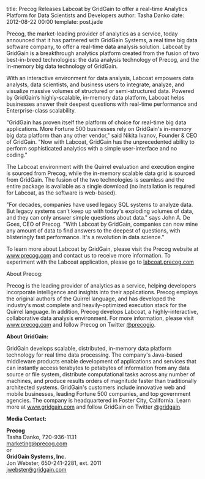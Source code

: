 title: Precog Releases Labcoat by GridGain to offer a real-time Analytics Platform for Data Scientists and Developers
author: Tasha Danko
date: 2012-08-22 00:00
template: post.jade

<p>Precog, the market-leading provider of analytics as a service, today announced that it has partnered with GridGain Systems, a real time big data software company, to offer a real-time data analysis solution. Labcoat by GridGain is a breakthrough analytics platform created from the fusion of two best-in-breed technologies: the data analysis technology of Precog, and the in-memory big data technology of GridGain.</p>
<p>With an interactive environment for data analysis, Labcoat empowers data analysts, data scientists, and business users to integrate, analyze, and visualize massive volumes of structured or semi-structured data. Powered by GridGain&#8217;s highly-scalable, in-memory data platform, Labcoat helps businesses answer their deepest questions with real-time performance and Enterprise-class scalability.</p>
<p>"GridGain has proven itself the platform of choice for real-time big data applications. More Fortune 500 businesses rely on GridGain's in-memory big data platform than any other vendor," said Nikita Ivanov, Founder &amp; CEO of GridGain. "Now with Labcoat, GridGain has the unprecedented ability to perform sophisticated analytics with a simple user-interface and no coding."</p>
<p>The Labcoat environment with the Quirrel evaluation and execution engine is sourced from Precog, while the in-memory scalable data grid is sourced from GridGain. The fusion of the two technologies is seamless and the entire package is available as a single download (no installation is required for Labcoat, as the software is web-based).</p>
<p>"For decades, companies have used legacy SQL systems to analyze data. But legacy systems can't keep up with today's exploding volumes of data, and they can only answer simple questions about data." says John A. De Goes, CEO of Precog. "With Labcoat by GridGain, companies can now mine any amount of data to find answers to the deepest of questions, with blisteringly fast performance. It's a revolution in data science."</p>
<p>To learn more about Labcoat by GridGain, please visit the Precog website at <a href="http://www.precog.com/">www.precog.com</a> and contact us to receive more information. To experiment with the Labcoat application, please go to <a href="http://labcoat.precog.com">labcoat.precog.com</a></p>
<p>About Precog:</p>
<p>Precog is the leading provider of analytics as a service, helping developers incorporate intelligence and insights into their applications. Precog employs the original authors of the Quirrel language, and has developed the industry&#8217;s most complete and heavily-optimized execution stack for the Quirrel language. In addition, Precog develops Labcoat, a highly-interactive, collaborative data analysis environment. For more information, please visit <a href="http://www.precog.com/">www.precog.com</a> and follow Precog on Twitter <a href="http://www.twitter.com/precogio">@precogio</a>.</p>
<p><strong>About GridGain: </strong></p>
<p>GridGain develops scalable, distributed, in-memory data platform technology for real time data processing. The company's Java-based middleware products enable development of applications and services that can instantly access terabytes to petabytes of information from any data source or file system, distribute computational tasks across any number of machines, and produce results orders of magnitude faster than traditionally architected systems. GridGain's customers include innovative web and mobile businesses, leading Fortune 500 companies, and top government agencies. The company is headquartered in Foster City, California. Learn more at <a href="http://www.gridgain.com">www.gridgain.com</a> and follow GridGain on Twitter <a href="http://www.twitter.com/gridgain">@gridgain</a>.</p>
<p><strong>Media Contact: </strong></p>
<p><strong>Precog</strong> <br />Tasha Danko, 720-936-1131 <br /><a href="mailto:marketing@precog.com">marketing@precog.com</a> <br />or <br /><strong>GridGain Systems, Inc.</strong> <br />Jon Webster, 650-241-2281, ext. 2011 <br /><a href="mailto:jwebster@gridgain.com">jwebster@gridgain.com</a></p>